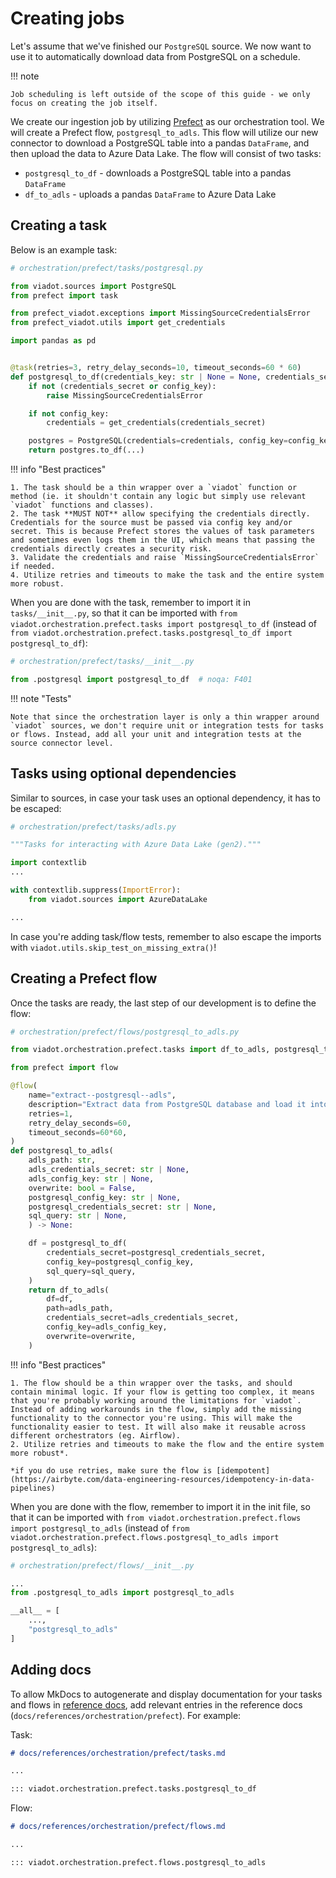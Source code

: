 # Creating jobs

Let's assume that we've finished our `PostgreSQL` source. We now want to use it to automatically download data from PostgreSQL on a schedule.

!!! note

    Job scheduling is left outside of the scope of this guide - we only focus on creating the job itself.

We create our ingestion job by utilizing [Prefect](https://www.prefect.io/) as our orchestration tool. We will create a Prefect flow, `postgresql_to_adls`. This flow will utilize our new connector to download a PostgreSQL table into a pandas `DataFrame`, and then upload the data to Azure Data Lake. The flow will consist of two tasks:

- `postgresql_to_df` - downloads a PostgreSQL table into a pandas `DataFrame`
- `df_to_adls` - uploads a pandas `DataFrame` to Azure Data Lake

## Creating a task

Below is an example task:

```python
# orchestration/prefect/tasks/postgresql.py

from viadot.sources import PostgreSQL
from prefect import task

from prefect_viadot.exceptions import MissingSourceCredentialsError
from prefect_viadot.utils import get_credentials

import pandas as pd


@task(retries=3, retry_delay_seconds=10, timeout_seconds=60 * 60)
def postgresql_to_df(credentials_key: str | None = None, credentials_secret: str | None = None, ...) -> pd.DataFrame:
    if not (credentials_secret or config_key):
        raise MissingSourceCredentialsError

    if not config_key:
        credentials = get_credentials(credentials_secret)

    postgres = PostgreSQL(credentials=credentials, config_key=config_key)
    return postgres.to_df(...)
```

!!! info "Best practices"

    1. The task should be a thin wrapper over a `viadot` function or method (ie. it shouldn't contain any logic but simply use relevant `viadot` functions and classes).
    2. The task **MUST NOT** allow specifying the credentials directly. Credentials for the source must be passed via config key and/or secret. This is because Prefect stores the values of task parameters and sometimes even logs them in the UI, which means that passing the credentials directly creates a security risk.
    3. Validate the credentials and raise `MissingSourceCredentialsError` if needed.
    4. Utilize retries and timeouts to make the task and the entire system more robust.

When you are done with the task, remember to import it in `tasks/__init__.py`, so that it can be imported with `from viadot.orchestration.prefect.tasks import postgresql_to_df` (instead of `from viadot.orchestration.prefect.tasks.postgresql_to_df import postgresql_to_df`):

```python
# orchestration/prefect/tasks/__init__.py

from .postgresql import postgresql_to_df  # noqa: F401
```

!!! note "Tests"

    Note that since the orchestration layer is only a thin wrapper around `viadot` sources, we don't require unit or integration tests for tasks or flows. Instead, add all your unit and integration tests at the source connector level.

## Tasks using optional dependencies

Similar to sources, in case your task uses an optional dependency, it has to be escaped:

```python
# orchestration/prefect/tasks/adls.py

"""Tasks for interacting with Azure Data Lake (gen2)."""

import contextlib
...

with contextlib.suppress(ImportError):
    from viadot.sources import AzureDataLake

...
```

In case you're adding task/flow tests, remember to also escape the imports with `viadot.utils.skip_test_on_missing_extra()`!

## Creating a Prefect flow

Once the tasks are ready, the last step of our development is to define the flow:

```python
# orchestration/prefect/flows/postgresql_to_adls.py

from viadot.orchestration.prefect.tasks import df_to_adls, postgresql_to_df

from prefect import flow

@flow(
    name="extract--postgresql--adls",
    description="Extract data from PostgreSQL database and load it into Azure Data Lake.",
    retries=1,
    retry_delay_seconds=60,
    timeout_seconds=60*60,
)
def postgresql_to_adls(
    adls_path: str,
    adls_credentials_secret: str | None,
    adls_config_key: str | None,
    overwrite: bool = False,
    postgresql_config_key: str | None,
    postgresql_credentials_secret: str | None,
    sql_query: str | None,
    ) -> None:

    df = postgresql_to_df(
        credentials_secret=postgresql_credentials_secret,
        config_key=postgresql_config_key,
        sql_query=sql_query,
    )
    return df_to_adls(
        df=df,
        path=adls_path,
        credentials_secret=adls_credentials_secret,
        config_key=adls_config_key,
        overwrite=overwrite,
    )

```

!!! info "Best practices"

    1. The flow should be a thin wrapper over the tasks, and should contain minimal logic. If your flow is getting too complex, it means that you're probably working around the limitations for `viadot`. Instead of adding workarounds in the flow, simply add the missing functionality to the connector you're using. This will make the functionality easier to test. It will also make it reusable across different orchestrators (eg. Airflow).
    2. Utilize retries and timeouts to make the flow and the entire system more robust*.

    *if you do use retries, make sure the flow is [idempotent](https://airbyte.com/data-engineering-resources/idempotency-in-data-pipelines)

When you are done with the flow, remember to import it in the init file, so that it can be imported with `from viadot.orchestration.prefect.flows import postgresql_to_adls` (instead of `from viadot.orchestration.prefect.flows.postgresql_to_adls import postgresql_to_adls`):

```python
# orchestration/prefect/flows/__init__.py

...
from .postgresql_to_adls import postgresql_to_adls

__all__ = [
    ...,
    "postgresql_to_adls"
]
```

## Adding docs

To allow MkDocs to autogenerate and display documentation for your tasks and flows in [reference docs](../references/orchestration/prefect/tasks.md), add relevant entries in the reference docs (`docs/references/orchestration/prefect`). For example:

Task:

```markdown
# docs/references/orchestration/prefect/tasks.md

...

::: viadot.orchestration.prefect.tasks.postgresql_to_df
```

Flow:

```markdown
# docs/references/orchestration/prefect/flows.md

...

::: viadot.orchestration.prefect.flows.postgresql_to_adls
```
